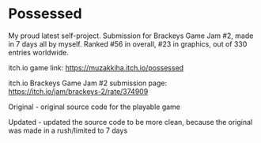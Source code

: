 # Possessed

My proud latest self-project. Submission for Brackeys Game Jam #2, made in 7 days all by myself. Ranked #56 in overall, #23 in graphics, out of 330 entries worldwide.

itch.io game link:
https://muzakkiha.itch.io/possessed

itch.io Brackeys Game Jam #2 submission page:
https://itch.io/jam/brackeys-2/rate/374909

Original - original source code for the playable game

Updated - updated the source code to be more clean, because the original was made in a rush/limited to 7 days